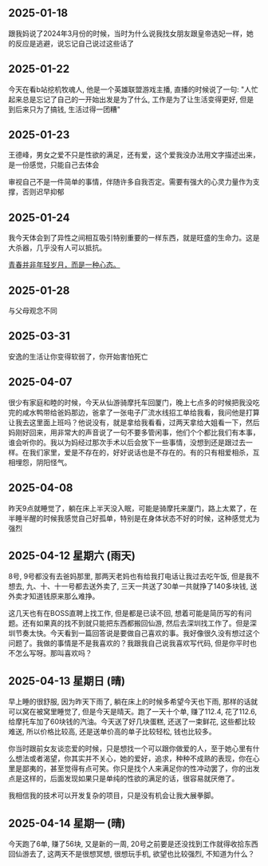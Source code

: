 ## 2025-01-18
跟我妈说了2024年3月份的时候，当时为什么说我找女朋友跟皇帝选妃一样，她的反应是逃避，说忘记自己说过这些话了

## 2025-01-22
今天在看b站挖机牧魂人, 他是一个英雄联盟游戏主播, 直播的时候说了一句: "人忙起来总是忘记了自己的一开始出发是为了什么, 工作是为了让生活变得更好, 但是到后来只为了搞钱, 生活过得一团糟"

## 2025-01-23
王德峰，男女之爱不只是性欲的满足，还有爱，这个爱我没办法用文字描述出来，是一份感觉，只能自己去体会

审视自己不是一件简单的事情，伴随许多自我否定。需要有强大的心灵力量作为支撑，否则迟早抑郁


## 2025-01-24
我今天体会到了异性之间相互吸引特别重要的一样东西，就是旺盛的生命力。这是大杀器，几乎没有人可以抵抗。

[青春并非年轻岁月，而是一种心态。](https://zh.m.wikipedia.org/wiki/%E9%9D%92%E5%B9%B4)


## 2025-01-28

与父母观念不同

## 2025-03-31

安逸的生活让你变得软弱了，你开始害怕死亡

## 2025-04-07
很少有家庭和睦的时候，今天从仙游骑摩托车回厦门，晚上七点多的时候把我没吃完的咸水鸭带给爸妈那边，爸拿了一张电子厂流水线招工单给我看，我问他是打算让我去这里面上班吗？他说没有，就是拿给我看看，过两天拿给大姐看一下，然后妈刚好回来，用非常大的声音说了一句不要多管闲事，他们个个都比我们有本事，谁会听你的。我以为妈经过那次手术以后会放下一些事情，没想到还是跟过去一样。在我们家里，爱是不存在的，好好说话也是不存在的。有的只有相爱相杀，互相埋怨，阴阳怪气。

## 2025-04-08
昨天9点就睡觉了，躺在床上半天没入眠，可能是骑摩托来厦门，路上太累了，在半睡半醒的时候我感觉自己好孤单，特别是在身体状态不好的时候，这种感觉尤为强烈

## 2025-04-12 星期六 (雨天)
8号, 9号都没有去爸妈那里, 那两天老妈也有给我打电话让我过去吃午饭, 但是我不想去, 九、十、十一号都去送外卖了, 三天一共送了30单一共就挣了140多块钱, 送外卖才知道钱原来那么难挣。

这几天也有在BOSS直聘上找工作, 但是都是已读不回, 想着可能是简历写的有问题。还有如果真的找不到就只能把东西都搬回仙游, 然后去深圳找工作了。但是深圳节奏太快。今天看到一篇回答说是要做自己喜欢的事。我好像很久没有想过这个问题了。我做的事情是不是我喜欢的？我跟我自己说我喜欢写代码, 但是你平时也不怎么写呀。那叫喜欢吗？

## 2025-04-13 星期日 (晴)
早上睡的很舒服, 因为昨天下雨了, 躺在床上的时候多希望今天也下雨, 那样的话就可以窝在被窝里睡觉了, 但是今天是晴天。跑了一天十个单, 赚了112.4, 花了112.6, 给摩托车加了60块钱的汽油。今天送了好几块蛋糕, 还送了一束鲜花, 这些都比较难送, 所以价格比较高, 还是送单价高的单子比较轻松, 钱也比较多。

你当时跟前女友谈恋爱的时候，只是想找一个可以跟你做爱的人，至于她心里有什么想法或者渴望，你其实并不关心，她的爱好，追求，种种不成熟的表现，你在心里是鄙夷的，甚至觉得有点可笑。你只是找个人来满足你的性冲动罢了，你的出发点是这样的，后面发现如果只是单纯的性欲的满足的话，很容易就厌倦了。

我相信我的技术可以开发复杂的项目，只是没有机会让我大展拳脚。

## 2025-04-14 星期一 (晴)
今天跑了6单, 赚了56块, 又是新的一周, 20号之前要是还没找到工作就得收拾东西回仙游去了, 这两天不是很想冥想, 很想玩手机, 欲望也比较强烈, 不知道为什么？